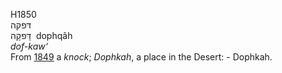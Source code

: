 <body>
  <p>H1850<br>  דּפקה  <br> דָּפקָה  ‎  dophqâh  <br><i>dof-kaw‘ </i><br>From <a href="h1849.htm">1849</a>  a <i>knock</i>; <i>Dophkah</i>, a place in the Desert: - Dophkah.<br></p>
 </body>